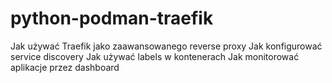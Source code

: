 # python-podman-traefik
Jak używać Traefik jako zaawansowanego reverse proxy Jak konfigurować service discovery Jak używać labels w kontenerach Jak monitorować aplikacje przez dashboard
